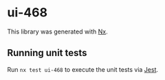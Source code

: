 # ui-468

This library was generated with [Nx](https://nx.dev).

## Running unit tests

Run `nx test ui-468` to execute the unit tests via [Jest](https://jestjs.io).
